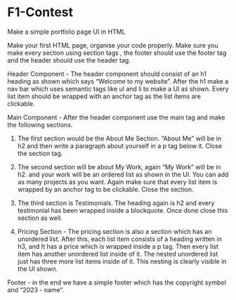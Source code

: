 # F1-Contest
Make a simple portfolio page UI in HTML

Make your first HTML page, organise your code properly. Make sure you make every section using section tags , the footer should use the footer tag and the header should use the header tag.

Header Component - 
The header component should consist of an h1 heading as shown which says “Welcome to my website”. After the h1 make a nav bar which uses semantic tags like ul and li to make a UI as shown. Every list item should be wrapped with an anchor tag as the list items are clickable.

Main Component - 
After the header component use the main tag and make the following sections.

1. The first section would be the About Me Section. “About Me” will be in h2 and then write a paragraph about yourself in a p tag below it. Close the section tag.

2. The second section will be about My Work, again “My Work” will be in h2. and your work will be an ordered list as shown in the UI. You can add as many projects as you want. Again make sure that every list item is wrapped by an anchor tag to be clickable. Close the section.

3. The third section is Testimonials. The heading again is h2 and every testimonial has been wrapped inside a blockquote. Once done close this section as well.

4. Pricing Section - The pricing section is also a section which has an unordered list. After this, each list item consists of a heading written in h3, and It has a price which is wrapped inside a p tag. Then every list item has another unordered list inside of it. The nested unordered list just has three more list items inside of it. This nesting is clearly visible in the UI shown.

Footer - 
in the end we have a simple footer which has the copyright symbol and “2023 - name”.
